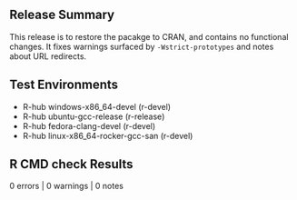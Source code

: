 ## Release Summary

This release is to restore the pacakge to CRAN, and contains no functional
changes. It fixes warnings surfaced by `-Wstrict-prototypes` and notes about URL
redirects.

## Test Environments

- R-hub windows-x86_64-devel (r-devel)
- R-hub ubuntu-gcc-release (r-release)
- R-hub fedora-clang-devel (r-devel)
- R-hub linux-x86_64-rocker-gcc-san (r-devel)

## R CMD check Results

0 errors | 0 warnings | 0 notes
